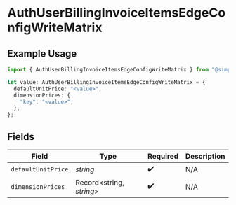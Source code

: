 # AuthUserBillingInvoiceItemsEdgeConfigWriteMatrix

## Example Usage

```typescript
import { AuthUserBillingInvoiceItemsEdgeConfigWriteMatrix } from "@simplesagar/vercel/models/authuser.js";

let value: AuthUserBillingInvoiceItemsEdgeConfigWriteMatrix = {
  defaultUnitPrice: "<value>",
  dimensionPrices: {
    "key": "<value>",
  },
};
```

## Fields

| Field                    | Type                     | Required                 | Description              |
| ------------------------ | ------------------------ | ------------------------ | ------------------------ |
| `defaultUnitPrice`       | *string*                 | :heavy_check_mark:       | N/A                      |
| `dimensionPrices`        | Record<string, *string*> | :heavy_check_mark:       | N/A                      |